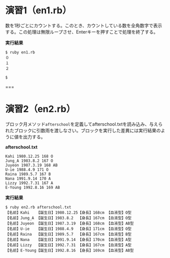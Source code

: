 # 演習1（en1.rb）
数を1秒ごとにカウントする。このとき、カウントしている数を全角数字で表示する。この処理は無限ループさせ、Enterキーを押すことで処理を終了する。

**実行結果**
	
	$ ruby en1.rb
	０
	１
	２
	
	$
	
===

# 演習2（en2.rb）
ブロック月メソッド`afterschool`を定義してafterschool.txtを読み込み、与えられたブロックに引数雨を渡しなさい。ブロックを実行した差異には実行結果のように値を出力する。

**afterschool.txt**

	Kahi 1980.12.25 168 O
	Jung_A 1983.8.2 167 O
	Juyeon 1987.3.19 168 AB 
	U-ie 1988.4.9 171 O
	Raina 1989.5.7 167 B
	Nana 1991.9.14 170 A
	Lizzy 1992.7.31 167 A
	E-Young 1992.8.16 169 AB
	
**実行結果**

	$ ruby en2.rb afterschool.txt
	【名前】Kahi   【誕生日】1980.12.25【身長】168cm 【血液型】O型
	【名前】Jung_A 【誕生日】1983.8.2  【身長】167cm 【血液型】O型
	【名前】Juyeon 【誕生日】1987.3.19 【身長】168cm 【血液型】AB型
	【名前】U-ie   【誕生日】1988.4.9  【身長】171cm 【血液型】O型
	【名前】Raina  【誕生日】1989.5.7  【身長】167cm 【血液型】B型
	【名前】Nana   【誕生日】1991.9.14 【身長】170cm 【血液型】A型
	【名前】Lizzy  【誕生日】1992.7.31 【身長】167cm 【血液型】A型
	【名前】E-Young【誕生日】1992.8.16 【身長】169cm 【血液型】AB型
	
	